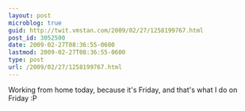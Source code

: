 ```yaml
---
layout: post
microblog: true
guid: http://twit.vmstan.com/2009/02/27/1258199767.html
post_id: 3052500
date: 2009-02-27T08:36:55-0600
lastmod: 2009-02-27T08:36:55-0600
type: post
url: /2009/02/27/1258199767.html
---
```

Working from home today, because it's Friday, and that's what I do on Friday :P
